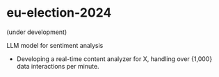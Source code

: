 # eu-election-2024
(under development)

LLM model for sentiment analysis
- Developing a real-time content analyzer for X, handling over {1,000} data interactions per
minute.
